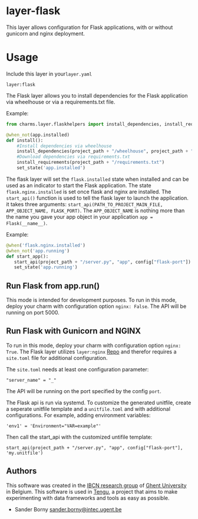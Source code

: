 
# layer-flask
This layer allows configuration for Flask applications, with or without gunicorn and nginx deployment.

# Usage

Include this layer in your`layer.yaml`

```
layer:flask
```
The Flask layer allows you to install dependencies for the Flask application via wheelhouse or via a requirements.txt file.

Example:

```python
from charms.layer.flaskhelpers import install_dependencies, install_requirements

@when_not(app.installed)
def install():
	#Install dependencies via wheelhouse
    install_dependencies(project_path + "/wheelhouse", project_path + "/requirements.txt")
    #Download dependencies via requirements.txt
    install_requirements(project_path + "/requirements.txt")
    set_state('app.installed')
```

The flask layer will set the `flask.installed` state when installed and can be used as an indicator to start the Flask application. The state `flask.nginx.installed` is set once flask and nginx are installed. The `start_api()` function is used to tell the flask layer to launch the application. it takes three arguments:
`start_api(PATH_TO_PROJECT_MAIN_FILE, APP_OBJECT_NAME, FLASK_PORT)`. The `APP_OBJECT_NAME` is nothing more than the name you gave your app object in your application `app = Flask(__name__)`.

Example:

```python
@when('flask.nginx.installed')
@when_not('app.running')
def start_app():
   start_api(project_path + "/server.py", "app", config["flask-port"])
   set_state('app.running')
```


## Run Flask from app.run()
This mode is intended for development purposes. To run in this mode, deploy your charm with configuration option `nginx: False`. The API will be running on port 5000.

## Run Flask with Gunicorn and NGINX
To run in this mode, deploy your charm with configuration option `nginx: True`.
The Flask layer utilizes `layer:nginx` [Repo](https://github.com/battlemidget/juju-layer-nginx) and therefor requires a `site.toml` file for additional configuration. 

The `site.toml` needs at least one configuration parameter:
```
"server_name" = "_"
```
The API will be running on the port specified by the config `port`.

The Flask api is run via systemd. To customize the generated unitfile, create a seperate unitfile template and a `unitfile.toml` and with additional configurations. For example, adding environment variables:
```
'env1' = 'Environment="VAR=example"'
```
Then call the start_api with the customized untifile template:
```
start_api(project_path + "/server.py", "app", config["flask-port"], 'my.unitfile')
```


## Authors

This software was created in the [IBCN research group](https://www.ibcn.intec.ugent.be/) of [Ghent University](http://www.ugent.be/en) in Belgium. This software is used in [Tengu](http://tengu.intec.ugent.be), a project that aims to make experimenting with data frameworks and tools as easy as possible.

 - Sander Borny <sander.borny@intec.ugent.be>